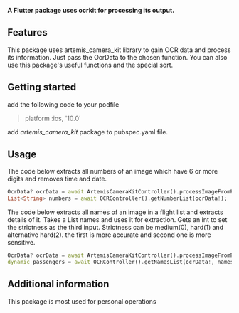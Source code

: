 <!-- 
This README describes the package. If you publish this package to pub.dev,
this README's contents appear on the landing page for your package.

For information about how to write a good package README, see the guide for
[writing package pages](https://dart.dev/guides/libraries/writing-package-pages). 

For general information about developing packages, see the Dart guide for
[creating packages](https://dart.dev/guides/libraries/create-library-packages)
and the Flutter guide for
[developing packages and plugins](https://flutter.dev/developing-packages). 
-->

**A Flutter package uses ocrkit for processing its output.**

## Features

This package uses artemis_camera_kit library to gain OCR data and process its information.
Just pass the OcrData to the chosen function.
You can also use this package's useful functions and the special sort.

## Getting started

add the following code to your podfile

> platform :ios, '10.0'

add *artemis_camera_kit* package to pubspec.yaml file.

## Usage

The code below extracts all numbers of an image which have 6 or more digits and removes time and date.

```dart
OcrData? ocrData = await ArtemisCameraKitController().processImageFromPath(imagePath ?? '');
List<String> numbers = await OCRController().getNumberList(ocrData!);
```


The code below extracts all names of an image in a flight list and extracts details of it.
Takes a List<String> names and uses it for extraction.
Gets an int to set the strictness as the third input.
Strictness can be medium(0), hard(1) and alternative hard(2). the first is more accurate and second one is more sensitive.

```dart
OcrData? ocrData = await ArtemisCameraKitController().processImageFromPath(imagePath ?? '');
dynamic passengers = await OCRController().getNamesList(ocrData!, names, 0);
```

## Additional information

This package is most used for personal operations
